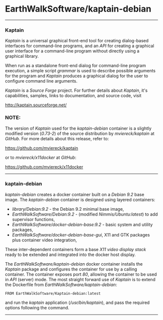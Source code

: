 # EarthWalkSoftware/kaptain-debian
_____________________

### Kaptain

*Kaptain* is a universal graphical front-end tool for creating dialog-based interfaces for command-line programs, and an *API* for creating a graphical user interface for a command-line program without directly using a graphical library.

When run as a standalone front-end dialog for command-line program execution, a simple script *grammar* is used to describe possible arguments for the program and *Kaptain* produces a graphical dialog for the user to configure command line arguments.

*Kaptain* is a *Source Forge* project.  For further details about *Kaptain*, it's capabilities, samples, links to documentation, and source code, visit

  http://kaptain.sourceforge.net/  

### NOTE:
The version of *Kaptain* used for the *kaptain-debian* container is a slightly modified version (*0.73-2*) of the source distribution by *mviereck/kaptain* at *GitHub*. For more details about this release, refer to:  

  https://github.com/mviereck/kaptain

or to *mviereck/x11docker* at *GitHub*:

  https://github.com/mviereck/x11docker

_____________________

### kaptain-debian

*kaptain-debian* creates a docker container built on a *Debian 9.2* base image.  The *kaptain-debian* container is designed using layered containers:

- *library/Debian:9.2* - the Debian 9.2 minimal base image,
- *EarthWalkSoftware/Debian:9.2* - (modified *Nimmis/Ubuntu:latest*) to add supervisor functions,  
- *EarthWalkSoftware/docker-debian-base:9.2* - basic system and utility packages,
- *EarthWalkSoftware/docker-debian-base-gui*, X11 and GTK packages plus container video integration,

These inter-dependent containers form a base *X11 video display stack* ready to be extended and integrated into the docker host display.

The *EarthWalkSoftware/kaptain-debian* docker container installs the *Kaptain* package and configures the container for use by a calling container.  The container exposes port *80*, allowing the container to be used in *API* (server) mode. The most straight forward use of *Kaptain* is to extend the Dockerfile from *EarthWalkSoftware/kaptain-debian*:

    FROM EarthWalkSoftware/Kaptain-debian:latest  

and run the *kaptain* application (*/usr/bin/kaptain*), and pass the required options following the command.

_____________________

